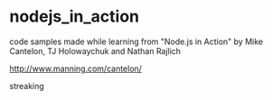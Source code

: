 nodejs_in_action
================

code samples made while learning from "Node.js in Action" by Mike Cantelon, TJ Holowaychuk and Nathan Rajlich

http://www.manning.com/cantelon/

streaking
